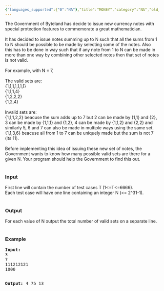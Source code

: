 ```yaml
---
{"languages_supported":{"0":"NA"},"title":"MONEY","category":"NA","old_version":true,"problem_code":"MONEY","tags":{"0":"NA"},"layout":"problem"}
---
```


<p>The Government of Byteland has decide to issue new currency notes with special protection features to commemorate a great mathematician. <br /><br /> It has decided to issue notes summing up to N such that all the sums from 1 to N should be possible to be made by selecting some of the notes. Also this has to be done in way such that if any note from 1 to N can be made in more than one way by combining other selected notes then that set of notes is not valid.<br /><br /> For example, with N = 7,<br /><br /> The valid sets are:<br /> {1,1,1,1,1,1,1}<br /> {1,1,1,4}<br /> {1,2,2,2}<br /> {1,2,4}<br /><br /> Invalid sets are:<br /> {1,1,1,2,2} beacuse the sum adds up to 7 but 2 can be made by {1,1} and {2}, 3 can be made by {1,1,1} and {1,2}, 4 can be made by {1,1,2} and {2,2} and similarly 5, 6 and 7 can also be made in multiple ways using the same set.<br /> {1,1,3,6} beacuse all from 1 to 7 can be uniquely made but the sum is not 7 (its 11).<br /><br /> Before implementing this idea of issuing these new set of notes, the Government wants to know how many possible valid sets are there for a given N. Your program should help the Government to find this out.<br /><br /></p>
<h3>Input</h3>
<p>First line will contain the number of test cases T (1&lt;=T&lt;=6666). <br /> Each test case will have one line containing an integer N (&lt;= 2^31-1).<br /><br /></p>
<h3>Output</h3>
<p>For each value of N output the total number of valid sets on a separate line.<br /><br /></p>
<h3>Example</h3>
<pre><b>Input:</b>
3
7
111212121
1000

<b>Output:</b>
4
75
13
</pre>    